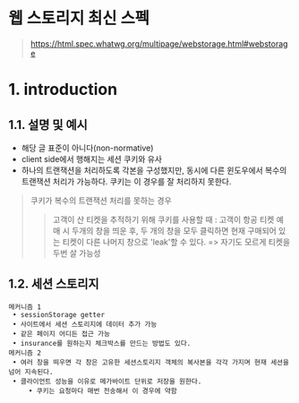 웹 스토리지 최신 스펙
===========
>https://html.spec.whatwg.org/multipage/webstorage.html#webstorage 
# 1. introduction
## 1.1. 설명 및 예시
- 해당 글 표준이 아니다(non-normative)
- client side에서 행해지는 세션 쿠키와 유사
- 하나의 트랜잭션을 처리하도록 각본을 구성했지만, 동시에 다른 윈도우에서 복수의 트랜잭션 처리가 가능하다. 쿠키는 이 경우를 잘 처리하지 못한다.  
>쿠키가 복수의 트랜잭션 처리를 못하는 경우
>   >고객이 산 티켓을 추적하기 위해 쿠키를 사용할 때 : 고객이 항공 티켓 예매 시 두개의 창을 띄운 후, 두 개의 창을 모두 클릭하면 현재 구매되어 있는 티켓이 다른 나머지 창으로 'leak'할 수 있다. => 자기도 모르게 티켓을 두번 살 가능성

## 1.2. 세션 스토리지
    메커니즘 1 
     • sessionStorage getter
     • 사이트에서 세션 스토리지에 데이터 추가 가능
     • 같은 페이지 어디든 접근 가능
     • insurance를 원하는지 체크박스를 만드는 방법도 있다.
    메커니즘 2
     • 여러 창을 띄우면 각 창은 고유한 세션스토리지 객체의 복사본을 각각 가지며 현재 세션을 넘어 지속된다.
     • 클라이언트 성능을 이유로 메가바이트 단위로 저장을 원한다.
         • 쿠키는 요청마다 매번 전송해서 이 경우에 약함

